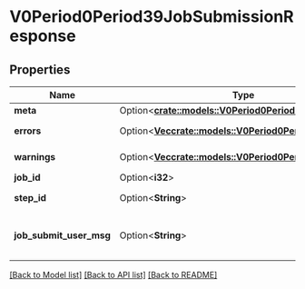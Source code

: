 # V0Period0Period39JobSubmissionResponse

## Properties

Name | Type | Description | Notes
------------ | ------------- | ------------- | -------------
**meta** | Option<[**crate::models::V0Period0Period39Meta**](v0.0.39_meta.md)> |  | [optional]
**errors** | Option<[**Vec<crate::models::V0Period0Period39Error>**](v0.0.39_error.md)> | Slurm errors | [optional]
**warnings** | Option<[**Vec<crate::models::V0Period0Period39Warning>**](v0.0.39_warning.md)> | Slurm warnings | [optional]
**job_id** | Option<**i32**> | new job ID | [optional]
**step_id** | Option<**String**> | new job step ID | [optional]
**job_submit_user_msg** | Option<**String**> | Message to user from job_submit plugin | [optional]

[[Back to Model list]](../README.md#documentation-for-models) [[Back to API list]](../README.md#documentation-for-api-endpoints) [[Back to README]](../README.md)


